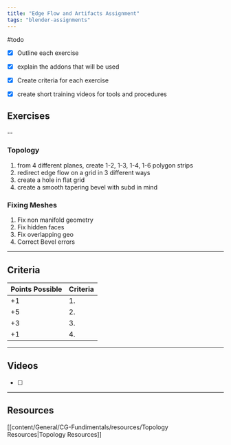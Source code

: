 ```yaml
---
title: "Edge Flow and Artifacts Assignment"
tags: "blender-assignments"
---
```


#todo 
- [x] Outline each exercise
- [x] explain the addons that will be used
- [x] Create criteria for each exercise
- [x] create short training videos for tools and procedures



## Exercises
--
### Topology
1. from 4 different planes, create 1-2, 1-3, 1-4, 1-6 polygon strips
2. redirect edge flow on a grid in 3 different ways
3. create a hole in flat grid
4. create a smooth tapering bevel with subd in mind

### Fixing Meshes
1. Fix non manifold geometry
2. Fix hidden faces
3. Fix overlapping geo
4. Correct Bevel errors

---
## Criteria


| Points Possible | Criteria |
| --------------- | -------- |
| +1              | 1.       |
| +5              | 2.       |
| +3              | 3.       |
| +1              | 4.       |

---
## Videos
- [ ] 

---

## Resources
[[content/General/CG-Fundimentals/resources/Topology Resources|Topology Resources]]
